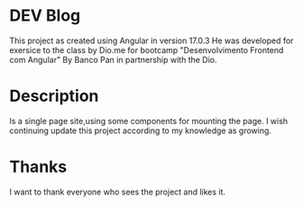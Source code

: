 # DEV Blog

This project as created using Angular in version 17.0.3
He was developed for exersice to the class by Dio.me for bootcamp "Desenvolvimento Frontend com Angular" By Banco Pan in partnership with the Dio.

# Description

Is a single page site,using some components for mounting the page.
I wish continuing update this project according to my knowledge as growing.

# Thanks

I want to thank everyone who sees the project and likes it.

